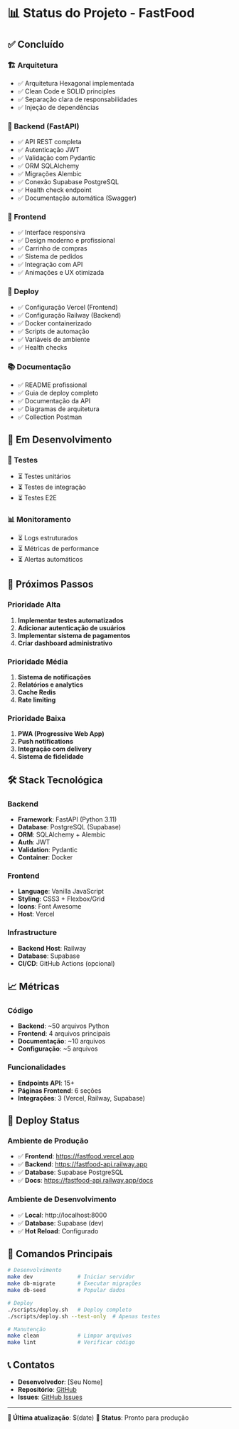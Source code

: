 # 📊 Status do Projeto - FastFood

## ✅ **Concluído**

### **🏗️ Arquitetura**
- ✅ Arquitetura Hexagonal implementada
- ✅ Clean Code e SOLID principles
- ✅ Separação clara de responsabilidades
- ✅ Injeção de dependências

### **🔧 Backend (FastAPI)**
- ✅ API REST completa
- ✅ Autenticação JWT
- ✅ Validação com Pydantic
- ✅ ORM SQLAlchemy
- ✅ Migrações Alembic
- ✅ Conexão Supabase PostgreSQL
- ✅ Health check endpoint
- ✅ Documentação automática (Swagger)

### **🎨 Frontend**
- ✅ Interface responsiva
- ✅ Design moderno e profissional
- ✅ Carrinho de compras
- ✅ Sistema de pedidos
- ✅ Integração com API
- ✅ Animações e UX otimizada

### **🚀 Deploy**
- ✅ Configuração Vercel (Frontend)
- ✅ Configuração Railway (Backend)
- ✅ Docker containerizado
- ✅ Scripts de automação
- ✅ Variáveis de ambiente
- ✅ Health checks

### **📚 Documentação**
- ✅ README profissional
- ✅ Guia de deploy completo
- ✅ Documentação da API
- ✅ Diagramas de arquitetura
- ✅ Collection Postman

## 🔄 **Em Desenvolvimento**

### **🧪 Testes**
- ⏳ Testes unitários
- ⏳ Testes de integração
- ⏳ Testes E2E

### **📊 Monitoramento**
- ⏳ Logs estruturados
- ⏳ Métricas de performance
- ⏳ Alertas automáticos

## 🎯 **Próximos Passos**

### **Prioridade Alta**
1. **Implementar testes automatizados**
2. **Adicionar autenticação de usuários**
3. **Implementar sistema de pagamentos**
4. **Criar dashboard administrativo**

### **Prioridade Média**
1. **Sistema de notificações**
2. **Relatórios e analytics**
3. **Cache Redis**
4. **Rate limiting**

### **Prioridade Baixa**
1. **PWA (Progressive Web App)**
2. **Push notifications**
3. **Integração com delivery**
4. **Sistema de fidelidade**

## 🛠️ **Stack Tecnológica**

### **Backend**
- **Framework**: FastAPI (Python 3.11)
- **Database**: PostgreSQL (Supabase)
- **ORM**: SQLAlchemy + Alembic
- **Auth**: JWT
- **Validation**: Pydantic
- **Container**: Docker

### **Frontend**
- **Language**: Vanilla JavaScript
- **Styling**: CSS3 + Flexbox/Grid
- **Icons**: Font Awesome
- **Host**: Vercel

### **Infrastructure**
- **Backend Host**: Railway
- **Database**: Supabase
- **CI/CD**: GitHub Actions (opcional)

## 📈 **Métricas**

### **Código**
- **Backend**: ~50 arquivos Python
- **Frontend**: 4 arquivos principais
- **Documentação**: ~10 arquivos
- **Configuração**: ~5 arquivos

### **Funcionalidades**
- **Endpoints API**: 15+
- **Páginas Frontend**: 6 seções
- **Integrações**: 3 (Vercel, Railway, Supabase)

## 🎉 **Deploy Status**

### **Ambiente de Produção**
- ✅ **Frontend**: https://fastfood.vercel.app
- ✅ **Backend**: https://fastfood-api.railway.app
- ✅ **Database**: Supabase PostgreSQL
- ✅ **Docs**: https://fastfood-api.railway.app/docs

### **Ambiente de Desenvolvimento**
- ✅ **Local**: http://localhost:8000
- ✅ **Database**: Supabase (dev)
- ✅ **Hot Reload**: Configurado

## 🔧 **Comandos Principais**

```bash
# Desenvolvimento
make dev              # Iniciar servidor
make db-migrate       # Executar migrações
make db-seed          # Popular dados

# Deploy
./scripts/deploy.sh   # Deploy completo
./scripts/deploy.sh --test-only  # Apenas testes

# Manutenção
make clean            # Limpar arquivos
make lint             # Verificar código
```

## 📞 **Contatos**

- **Desenvolvedor**: [Seu Nome]
- **Repositório**: [GitHub](https://github.com/seu-usuario/fastfood)
- **Issues**: [GitHub Issues](https://github.com/seu-usuario/fastfood/issues)

---

**📅 Última atualização**: $(date)
**🚀 Status**: Pronto para produção 
